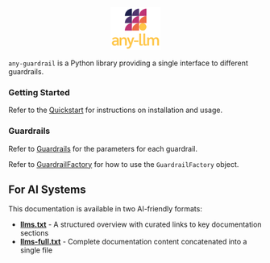 <p align="center">
  <picture>
    <img src="./images/any-guardrail-logo.png" width="20%" alt="Project logo"/>
  </picture>
</p>

`any-guardrail` is a Python library providing a single interface to different guardrails.

### Getting Started

Refer to the [Quickstart](./quickstart.md) for instructions on installation and usage.

### Guardrails

Refer to [Guardrails](./api/guardrails.md) for the parameters for each guardrail.

Refer to [GuardrailFactory](./api/guardrail_factory.md) for how to use the `GuardrailFactory` object.

## For AI Systems

This documentation is available in two AI-friendly formats:

- **[llms.txt](https://mozilla-ai.github.io/any-guardrail/llms.txt)** - A structured overview with curated links to key documentation sections
- **[llms-full.txt](https://mozilla-ai.github.io/any-guardrail/llms-full.txt)** - Complete documentation content concatenated into a single file
